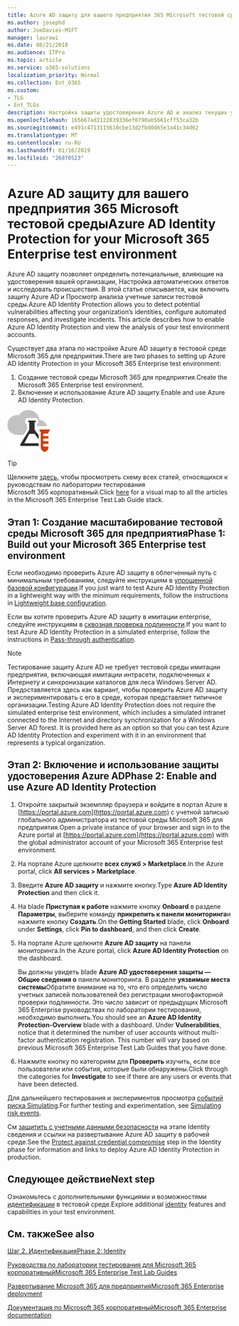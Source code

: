 ```yaml
---
title: Azure AD защиту для вашего предприятия 365 Microsoft тестовой среды
ms.author: josephd
author: JoeDavies-MSFT
manager: laurawi
ms.date: 08/21/2018
ms.audience: ITPro
ms.topic: article
ms.service: o365-solutions
localization_priority: Normal
ms.collection: Ent_O365
ms.custom:
- TLG
- Ent_TLGs
description: Настройка защиты удостоверения Azure AD и анализ текущих учетных записей в тестовой среде Microsoft 365 для предприятия.
ms.openlocfilehash: 165667ad2122839336ef0790ab5661cff53ca32b
ms.sourcegitcommit: e491c4713115610cbe13d2fbd0d65e1a41c34d62
ms.translationtype: MT
ms.contentlocale: ru-RU
ms.lasthandoff: 01/16/2019
ms.locfileid: "26870523"
---
```

# <a name="azure-ad-identity-protection-for-your-microsoft-365-enterprise-test-environment"></a><span data-ttu-id="2807c-103">Azure AD защиту для вашего предприятия 365 Microsoft тестовой среды</span><span class="sxs-lookup"><span data-stu-id="2807c-103">Azure AD Identity Protection for your Microsoft 365 Enterprise test environment</span></span>

<span data-ttu-id="2807c-p101">Azure AD защиту позволяет определить потенциальные, влияющие на удостоверения вашей организации, Настройка автоматических ответов и исследовать происшествия. В этой статье описывается, как включить защиту Azure AD и Просмотр анализа учетные записи тестовой среды.</span><span class="sxs-lookup"><span data-stu-id="2807c-p101">Azure AD Identity Protection allows you to detect potential vulnerabilities affecting your organization’s identities, configure automated responses, and investigate incidents. This article describes how to enable Azure AD Identity Protection and view the analysis of your test environment accounts.</span></span>

<span data-ttu-id="2807c-106">Существует два этапа по настройке Azure AD защиту в тестовой среде Microsoft 365 для предприятия.</span><span class="sxs-lookup"><span data-stu-id="2807c-106">There are two phases to setting up Azure AD Identity Protection in your Microsoft 365 Enterprise test environment:</span></span>

1. <span data-ttu-id="2807c-107">Создание тестовой среды Microsoft 365 для предприятия.</span><span class="sxs-lookup"><span data-stu-id="2807c-107">Create the Microsoft 365 Enterprise test environment.</span></span>
2. <span data-ttu-id="2807c-108">Включение и использование Azure AD защиту.</span><span class="sxs-lookup"><span data-stu-id="2807c-108">Enable and use Azure AD Identity Protection.</span></span>

![Руководства по лаборатории тестирования для облака Майкрософт](media/m365-enterprise-test-lab-guides/cloud-tlg-icon.png) 
    
> [!TIP]
> <span data-ttu-id="2807c-110">Щелкните [здесь](https://aka.ms/m365etlgstack), чтобы просмотреть схему всех статей, относящихся к руководствам по лаборатории тестирования Microsoft 365 корпоративный.</span><span class="sxs-lookup"><span data-stu-id="2807c-110">Click [here](https://aka.ms/m365etlgstack) for a visual map to all the articles in the Microsoft 365 Enterprise Test Lab Guide stack.</span></span>
  
## <a name="phase-1-build-out-your-microsoft-365-enterprise-test-environment"></a><span data-ttu-id="2807c-111">Этап 1: Создание масштабирование тестовой среды Microsoft 365 для предприятия</span><span class="sxs-lookup"><span data-stu-id="2807c-111">Phase 1: Build out your Microsoft 365 Enterprise test environment</span></span>

<span data-ttu-id="2807c-112">Если необходимо проверить Azure AD защиту в облегченный путь с минимальным требованиям, следуйте инструкциям в [упрощенной базовой конфигурации](lightweight-base-configuration-microsoft-365-enterprise.md).</span><span class="sxs-lookup"><span data-stu-id="2807c-112">If you just want to test Azure AD Identity Protection in a lightweight way with the minimum requirements, follow the instructions in [Lightweight base configuration](lightweight-base-configuration-microsoft-365-enterprise.md).</span></span>
  
<span data-ttu-id="2807c-113">Если вы хотите проверить Azure AD защиту в имитации enterprise, следуйте инструкциям в [сквозная проверка подлинности](pass-through-auth-m365-ent-test-environment.md).</span><span class="sxs-lookup"><span data-stu-id="2807c-113">If you want to test Azure AD Identity Protection in a simulated enterprise, follow the instructions in [Pass-through authentication](pass-through-auth-m365-ent-test-environment.md).</span></span>
  
> [!NOTE]
> <span data-ttu-id="2807c-p102">Тестирование защиту Azure AD не требует тестовой среды имитации предприятия, включающая имитации интрасети, подключенных к Интернету и синхронизации каталогов для леса Windows Server AD. Предоставляется здесь как вариант, чтобы проверить Azure AD защиту и экспериментировать с его в среде, которая представляет типичное организации.</span><span class="sxs-lookup"><span data-stu-id="2807c-p102">Testing Azure AD Identity Protection does not require the simulated enterprise test environment, which includes a simulated intranet connected to the Internet and directory synchronization for a Windows Server AD forest. It is provided here as an option so that you can test Azure AD Identity Protection and experiment with it in an environment that represents a typical organization.</span></span> 
  
## <a name="phase-2-enable-and-use-azure-ad-identity-protection"></a><span data-ttu-id="2807c-116">Этап 2: Включение и использование защиты удостоверения Azure AD</span><span class="sxs-lookup"><span data-stu-id="2807c-116">Phase 2: Enable and use Azure AD Identity Protection</span></span>

1. <span data-ttu-id="2807c-117">Откройте закрытый экземпляр браузера и войдите в портал Azure в [https://portal.azure.com](https://portal.azure.com) с учетной записью глобального администратора из тестовой среды Microsoft 365 для предприятия.</span><span class="sxs-lookup"><span data-stu-id="2807c-117">Open a private instance of your browser and sign in to the Azure portal at [https://portal.azure.com](https://portal.azure.com) with the global administrator account of your Microsoft 365 Enterprise test environment.</span></span>
2. <span data-ttu-id="2807c-118">На портале Azure щелкните **всех служб > Marketplace**.</span><span class="sxs-lookup"><span data-stu-id="2807c-118">In the Azure portal, click **All services > Marketplace**.</span></span>
3. <span data-ttu-id="2807c-119">Введите **Azure AD защиту** и нажмите кнопку.</span><span class="sxs-lookup"><span data-stu-id="2807c-119">Type **Azure AD Identity Protection** and then click it.</span></span>
4. <span data-ttu-id="2807c-120">На blade **Приступая к работе** нажмите кнопку **Onboard** в разделе **Параметры**, выберите команду **прикрепить к панели мониторинга**и нажмите кнопку **Создать**.</span><span class="sxs-lookup"><span data-stu-id="2807c-120">On the **Getting Started** blade, click **Onboard** under **Settings**, click **Pin to dashboard**, and then click **Create**.</span></span>
5. <span data-ttu-id="2807c-121">На портале Azure щелкните **Azure AD защиту** на панели мониторинга.</span><span class="sxs-lookup"><span data-stu-id="2807c-121">In the Azure portal, click **Azure AD Identity Protection** on the dashboard.</span></span> 

   <span data-ttu-id="2807c-p103">Вы должны увидеть blade **Azure AD удостоверения защиты — Общие сведения о** панели мониторинга. В разделе **уязвимые места системы**Обратите внимание на то, что его определить число учетных записей пользователей без регистрации многофакторной проверки подлинности. Это число зависит от предыдущих Microsoft 365 Enterprise руководствах по лаборатории тестирования, необходимо выполнить.</span><span class="sxs-lookup"><span data-stu-id="2807c-p103">You should see an **Azure AD Identity Protection-Overview** blade with a dashboard. Under **Vulnerabilities**, notice that it determined the number of user accounts without multi-factor authentication registration. This number will vary based on previous Microsoft 365 Enterprise Test Lab Guides that you have done.</span></span>

6. <span data-ttu-id="2807c-125">Нажмите кнопку по категориям для **Проверить** изучить, если все пользователи или события, которые были обнаружены.</span><span class="sxs-lookup"><span data-stu-id="2807c-125">Click through the categories for **Investigate** to see if there are any users or events that have been detected.</span></span>

<span data-ttu-id="2807c-126">Для дальнейшего тестирования и экспериментов просмотра [событий риска Simulating](https://docs.microsoft.com/azure/active-directory/active-directory-identityprotection-playbook).</span><span class="sxs-lookup"><span data-stu-id="2807c-126">For further testing and experimentation, see [Simulating risk events](https://docs.microsoft.com/azure/active-directory/active-directory-identityprotection-playbook).</span></span>

<span data-ttu-id="2807c-127">См [защитить с учетными данными безопасности](identity-azure-ad-identity-protection.md) на этапе Identity сведения и ссылки на развертывание Azure AD защиту в рабочей среде.</span><span class="sxs-lookup"><span data-stu-id="2807c-127">See the [Protect against credential compromise](identity-azure-ad-identity-protection.md) step in the Identity phase for information and links to deploy Azure AD Identity Protection in production.</span></span>

## <a name="next-step"></a><span data-ttu-id="2807c-128">Следующее действие</span><span class="sxs-lookup"><span data-stu-id="2807c-128">Next step</span></span>

<span data-ttu-id="2807c-129">Ознакомьтесь с дополнительными функциями и возможностями [идентификации](m365-enterprise-test-lab-guides.md#identity) в тестовой среде.</span><span class="sxs-lookup"><span data-stu-id="2807c-129">Explore additional [identity](m365-enterprise-test-lab-guides.md#identity) features and capabilities in your test environment.</span></span>

## <a name="see-also"></a><span data-ttu-id="2807c-130">См. также</span><span class="sxs-lookup"><span data-stu-id="2807c-130">See also</span></span>

[<span data-ttu-id="2807c-131">Шаг 2. Идентификация</span><span class="sxs-lookup"><span data-stu-id="2807c-131">Phase 2: Identity</span></span>](identity-infrastructure.md)

[<span data-ttu-id="2807c-132">Руководства по лаборатории тестирования для Microsoft 365 корпоративный</span><span class="sxs-lookup"><span data-stu-id="2807c-132">Microsoft 365 Enterprise Test Lab Guides</span></span>](m365-enterprise-test-lab-guides.md)

[<span data-ttu-id="2807c-133">Развертывание Microsoft 365 для предприятия</span><span class="sxs-lookup"><span data-stu-id="2807c-133">Microsoft 365 Enterprise deployment</span></span>](deploy-microsoft-365-enterprise.md)

[<span data-ttu-id="2807c-134">Документация по Microsoft 365 корпоративный</span><span class="sxs-lookup"><span data-stu-id="2807c-134">Microsoft 365 Enterprise documentation</span></span>](https://docs.microsoft.com/microsoft-365-enterprise/)
